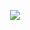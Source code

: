 <p align="center">
  <img align="top" src="https://github-readme-stats.vercel.app/api/top-langs/?username=FabianLars&layout=compact&theme=dark&langs_count=6"/>
</p>

<!--
**FabianLars/FabianLars** is a ✨ _special_ ✨ repository because its `README.md` (this file) appears on your GitHub profile.

Here are some ideas to get you started:

- 🔭 I’m currently working on ...
- 🌱 I’m currently learning ...
- 👯 I’m looking to collaborate on ...
- 🤔 I’m looking for help with ...
- 💬 Ask me about ...
- 📫 How to reach me: ...
- 😄 Pronouns: ...
- ⚡ Fun fact: ...
-->

